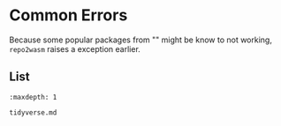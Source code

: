 # Common Errors

Because some popular packages from "[](#supported-programming-languages)" might be know to not working, `repo2wasm` raises a exception earlier.

## List

```{toctree}
:maxdepth: 1

tidyverse.md
```